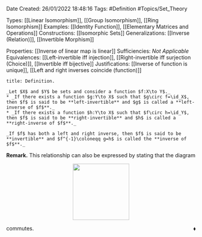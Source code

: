 <div class="topSpace"></div>

Date Created: 26/01/2022 18:48:16
Tags: #Definition #Topics/Set_Theory

Types: [[Linear Isomorphism]], [[Group Isomorphism]], [[Ring Isomorphism]]
Examples: [[Identity Function]], [[Elementary Matrices and Operations]]
Constructions: [[Isomorphic Sets]]
Generalizations: [[Inverse (Relation)]], [[Invertible Morphism]]

Properties: [[Inverse of linear map is linear]]
Sufficiencies: _Not Applicable_
Equivalences: [[Left-invertible iff injection]], [[Right-invertible iff surjection (Choice)]], [[Invertible iff bijective]]
Justifications: [[Inverse of function is unique]], [[Left and right inverses coincide (function)]]

``` ad-Definition
title: Definition.

_Let $X$ and $Y$ be sets and consider a function $f:X\to Y$._
* _If there exists a function $g:Y\to X$ such that $g\circ f=\id_X$, then $f$ is said to be **left-invertible** and $g$ is called a **left-inverse of $f$**._
* _If there exists a function $h:Y\to X$ such that $f\circ h=\id_Y$, then $f$ is said to be **right-invertible** and $h$ is called a **right-inverse of $f$**._

_If $f$ has both a left and right inverse, then $f$ is said to be **invertible** and $f^{-1}\coloneqq g=h$ is called the **inverse of $f$**._

```

**Remark.** This relationship can also be expressed by stating that the diagram

<center><img src="app://local/home/zhao/Dropbox/MathWiki/Images/2022-02-26_120126/image.svg", width=150></center>

commutes.<span style="float:right;">$\blacklozenge$</span>
